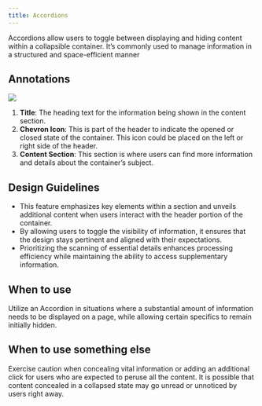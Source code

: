 ```yaml
---
title: Accordions
---
```

Accordions allow users to toggle between displaying and hiding content within a collapsible container. It’s commonly used to manage information in a structured and space-efficient manner

## Annotations

![](https://enchanting-queijadas-4b20ee.netlify.app/accordion.svg)

1. **Title**: The heading text for the information being shown in the content section.
2. **Chevron Icon**: This is part of the header to indicate the opened or closed state of the container. This icon could be placed on the left or right side of the header.
3. **Content Section**: This section is where users can find more information and details about the container’s subject.

## Design Guidelines

* This feature emphasizes key elements within a section and unveils additional content when users interact with the header portion of the container.
* By allowing users to toggle the visibility of information, it ensures that the design stays pertinent and aligned with their expectations.
* Prioritizing the scanning of essential details enhances processing efficiency while maintaining the ability to access supplementary information.

## When to use

Utilize an Accordion in situations where a substantial amount of information needs to be displayed on a page, while allowing certain specifics to remain initially hidden.

## When to use something else

Exercise caution when concealing vital information or adding an additional click for users who are expected to peruse all the content. It is possible that content concealed in a collapsed state may go unread or unnoticed by users right away.